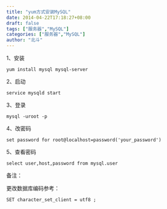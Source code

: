 ```yaml
---
title: "yum方式安装MySQL"
date: 2014-04-22T17:18:27+08:00
draft: false
tags: ["服务器","MySQL"]
categories: ["服务器","MySQL"]
author: "北斗"
---
```


1、安装

```
yum install mysql mysql-server
```
 2、启动

```
service mysqld start
```
 3、登录

```
mysql -uroot -p
```
 4、改密码

```
set password for root@localhost=password('your_password')
```

 5、查看密码
```
select user,host,password from mysql.user
```

备注：

更改数据库编码参考：

```
SET character_set_client = utf8 ;
```